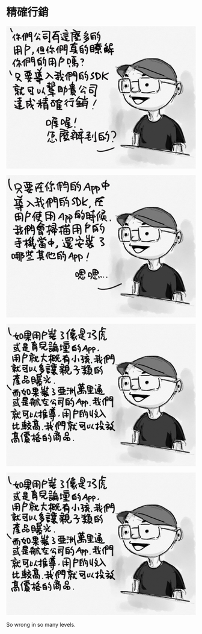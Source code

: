 # 精確行銷

![1.png](1.png)

![2.png](2.png)

![3.png](3.png)

![4.png](3.png)

So wrong in so many levels.
